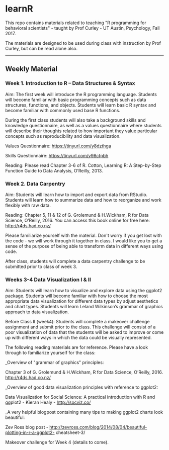 # learnR

This repo contains materials related to teaching "R programming for behavioral scientists" - taught by Prof Curley - UT Austin, Psychology, Fall 2017.

The materials are  designed to be used during class with instruction by Prof Curley, but can be read alone also.

  
   
   


---    
 




## Weekly Material


### Week 1.  Introduction to R – Data Structures & Syntax

Aim: The first week will introduce the R programming language. Students will become familiar with basic programming concepts such as data structures, functions, and objects. Students will learn basic R syntax and become familiar with commonly used base R functions.

During the first class students will also take a background skills and knowledge questionnaire, as well as a values questionnaire where students will describe their thoughts related to how important they value particular concepts such as reproducibility and data visualization.


Values Questionnaire: https://tinyurl.com/y8dzthga

Skills Questionnaire: https://tinyurl.com/y98ctpbh

 

Reading: Please read Chapter 3-6 of R. Cotton, Learning R: A Step-by-Step Function Guide to Data Analysis, O’Reilly, 2013. 
 

 

### Week 2. Data Carpentry

Aim: Students will learn how to import and export data from RStudio. Students will learn how to summarize data and how to reorganize and work flexibly with raw data.

Reading: Chapter 5, 11 & 12 of G. Grolemund & H.Wickham, R for Data Science, O’Reilly, 2016. You can access this book online for free here:   http://r4ds.had.co.nz/

Please familiarize yourself  with the material. Don't worry if you get lost with the code - we will work through it together in class.  I would like you to get a sense of the purpose of being able to transform data in different ways using code.

After class, students will complete a data carpentry challenge to be submitted prior to class of week 3.

 

 

 

### Weeks 3-4   Data Visualization I & II

Aim: Students will learn how to visualize and explore data using the ggplot2 package. Students will become familiar with how to choose the most appropriate data visualization for different data types by adjust aesthetics and chart types. Students will learn Leland Wilkinson’s grammar of graphics approach to data visualization.

Before Class II (week4): Students will complete a makeover challenge assignment and submit prior to the class. This challenge will consist of a poor visualization of data that the students will be asked to improve or come up with different ways in which the data could be visually represented.

 

The following reading materials are for reference.  Please have a look through to familiarize yourself for the class:

 

_Overview of "grammar of graphics" principles:

Chapter 3 of G. Grolemund & H.Wickham, R for Data Science, O’Reilly, 2016.  http://r4ds.had.co.nz/

 

_Overview of good data visualization principles with reference to ggplot2:

Data Visualization for Social Science: A practical introduction with R and ggplot2 - Kieran Healy   -  http://socviz.co/

 

_A very helpful blogpost containing many tips to making ggplot2 charts look beautiful:

Zev Ross blog post - http://zevross.com/blog/2014/08/04/beautiful-plotting-in-r-a-ggplot2-  cheatsheet-3/

 

Makeover challenge for Week 4 (details to come).


